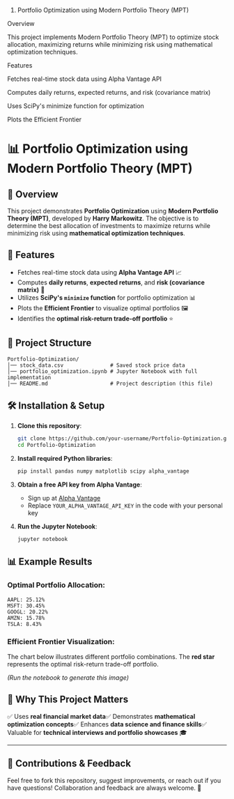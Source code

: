 

1. Portfolio Optimization using Modern Portfolio Theory (MPT)

Overview

This project implements Modern Portfolio Theory (MPT) to optimize stock allocation, maximizing returns while minimizing risk using mathematical optimization techniques.

Features

Fetches real-time stock data using Alpha Vantage API

Computes daily returns, expected returns, and risk (covariance matrix)

Uses SciPy's minimize function for optimization

Plots the Efficient Frontier



# 📊 Portfolio Optimization using Modern Portfolio Theory (MPT)

## 📌 Overview

This project demonstrates **Portfolio Optimization** using **Modern Portfolio Theory (MPT)**, developed by **Harry Markowitz**. The objective is to determine the best allocation of investments to maximize returns while minimizing risk using **mathematical optimization techniques**.

## 🚀 Features

- Fetches real-time stock data using **Alpha Vantage API** 📈
- Computes **daily returns**, **expected returns**, and **risk (covariance matrix)** 🔢
- Utilizes **SciPy's `minimize` function** for portfolio optimization 📊
- Plots the **Efficient Frontier** to visualize optimal portfolios 🖼️
- Identifies the **optimal risk-return trade-off portfolio** ⭐

## 📂 Project Structure

```
Portfolio-Optimization/
│── stock_data.csv               # Saved stock price data
│── portfolio_optimization.ipynb # Jupyter Notebook with full implementation
│── README.md                    # Project description (this file)
```

## 🛠 Installation & Setup

1. **Clone this repository**:

   ```sh
   git clone https://github.com/your-username/Portfolio-Optimization.git
   cd Portfolio-Optimization
   ```

2. **Install required Python libraries**:

   ```sh
   pip install pandas numpy matplotlib scipy alpha_vantage
   ```

3. **Obtain a free API key from Alpha Vantage**:

   - Sign up at [Alpha Vantage](https://www.alphavantage.co/support/#api-key)
   - Replace `YOUR_ALPHA_VANTAGE_API_KEY` in the code with your personal key

4. **Run the Jupyter Notebook**:

   ```sh
   jupyter notebook
   ```

## 📊 Example Results

### **Optimal Portfolio Allocation:**

```
AAPL: 25.12%
MSFT: 30.45%
GOOGL: 20.22%
AMZN: 15.78%
TSLA: 8.43%
```

### **Efficient Frontier Visualization:**

The chart below illustrates different portfolio combinations. The **red star** represents the optimal risk-return trade-off portfolio.

*(Run the notebook to generate this image)*

## 🎯 Why This Project Matters

✅ Uses **real financial market data**✅ Demonstrates **mathematical optimization concepts**✅ Enhances **data science and finance skills**✅ Valuable for **technical interviews and portfolio showcases** 🎓

---

## 📢 Contributions & Feedback

Feel free to fork this repository, suggest improvements, or reach out if you have questions! Collaboration and feedback are always welcome. 🚀
